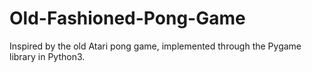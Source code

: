 # Old-Fashioned-Pong-Game
Inspired by the old Atari pong game, implemented through the Pygame library in Python3.
